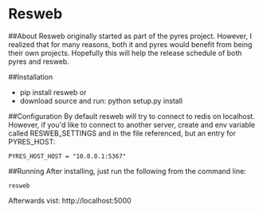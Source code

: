 Resweb
======
##About
Resweb originally started as part of the pyres project. However, I realized that for many reasons, both it and pyres would benefit 
from being their own projects. Hopefully this will help the release schedule of both pyres and resweb.

##Installation
* pip install resweb
or
* download source and run: python setup.py install

##Configuration
By default resweb will try to connect to redis on localhost. However, if you'd like to connect to another server, create and env variable called RESWEB_SETTINGS and in the file referenced, but an entry for PYRES_HOST:

	PYRES_HOST_HOST = "10.0.0.1:5367"
	
##Running
After installing, just run the following from the command line:

	resweb 

Afterwards vist: http://localhost:5000
